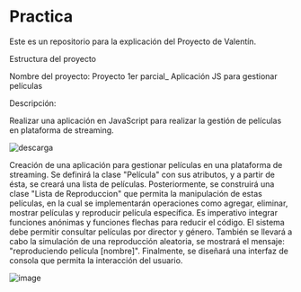 # Practica
Este es un repositorio para la explicación del Proyecto de Valentín.

Estructura del proyecto

Nombre del proyecto: Proyecto 1er parcial_ Aplicación JS para gestionar películas

Descripción: 

Realizar una aplicación en JavaScript para realizar la gestión de películas en plataforma de streaming.

![descarga](https://github.com/FERgod12/Practica/assets/159978743/4382782c-2be3-47b4-9062-c37115f2f0d0)


Creación de una aplicación para gestionar películas en una plataforma de streaming. Se definirá la clase "Película" con sus atributos, y a partir de ésta, se creará una lista de películas. Posteriormente, se construirá una clase "Lista de Reproduccion" que permita la manipulación de estas películas, en la cual se implementarán operaciones como agregar, eliminar, mostrar películas y reproducir película específica. Es imperativo integrar funciones anónimas y funciones flechas para reducir el código. El sistema debe permitir consultar películas por director y género. También se llevará a cabo la simulación de una reproducción aleatoria, se mostrará el mensaje: "reproduciendo película [nombre]". Finalmente, se diseñará una interfaz de consola que permita la interacción del usuario.


![image](https://github.com/FERgod12/Practica/assets/159978743/1620767e-bd68-4aee-a731-5246ab988d3c)
